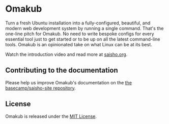 # Omakub

Turn a fresh Ubuntu installation into a fully-configured, beautiful, and modern web development system by running a single command. That's the one-line pitch for Omakub. No need to write bespoke configs for every essential tool just to get started or to be up on all the latest command-line tools. Omakub is an opinionated take on what Linux can be at its best.

Watch the introduction video and read more at [saisho.org](https://saisho.org).

## Contributing to the documentation

Please help us improve Omakub's documentation on the [the basecamp/saisho-site repository](https://github.com/basecamp/saisho-site).

## License

Omakub is released under the [MIT License](https://opensource.org/licenses/MIT).
